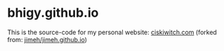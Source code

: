 # bhigy.github.io

This is the source-code for my personal website: [ciskiwitch.com](http://www.caroliskiwitch.com) 
(forked from: [jimeh/jimeh.github.io](http://jimeh/jimeh.github.io/))

